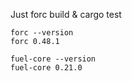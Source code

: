 Just forc build & cargo test

```
forc --version
forc 0.48.1
```

```
fuel-core --version
fuel-core 0.21.0
```